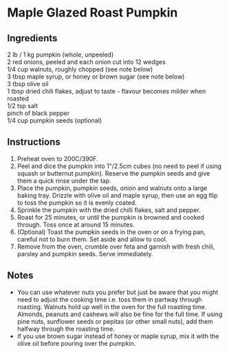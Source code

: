 # Maple Glazed Roast Pumpkin

## Ingredients
2 lb / 1 kg pumpkin (whole, unpeeled)  
2 red onions, peeled and each onion cut into 12 wedges  
1/4 cup walnuts, roughly chopped (see note below)  
3 tbsp maple syrup, or honey or brown sugar (see note below)  
3 tbsp olive oil  
1 tbsp dried chili flakes, adjust to taste - flavour becomes milder when roasted  
1/2 tsp salt  
pinch of black pepper  
1/4 cup pumpkin seeds (optional)  

## Instructions
1. Preheat oven to 200C/390F.
2. Peel and dice the pumpkin into 1"/2.5cm cubes (no need to peel if using squash or butternut pumpkin). Reserve the pumpkin seeds and give them a quick rinse under the tap.
3. Place the pumpkin, pumpkin seeds, onion and walnuts onto a large baking tray. Drizzle with olive oil and maple syrup, then use an egg flip to toss the pumpkin so it is evenly coated.
4. Sprinkle the pumpkin with the dried chilli flakes, salt and pepper.
5. Roast for 25 minutes, or until the pumpkin is browned and cooked through. Toss once at around 15 minutes.
6. (Optional) Toast the pumpkin seeds in the oven or on a frying pan, careful not to burn them. Set aside and allow to cool.
7. Remove from the oven, crumble over feta and garnish with fresh chili, parsley and pumpkin seeds. Serve immediately.

## Notes

* You can use whatever nuts you prefer but just be aware that you might need to adjust the cooking time i.e. toss them in partway through roasting. Walnuts hold up well in the oven for the full roasting time. Almonds, peanuts and cashews will also be fine for the full time. If using pine nuts, sunflower seeds or pepitas (or other small nuts), add them halfway through the roasting time.
* If you use brown sugar instead of honey or maple syrup, mix it with the olive oil before pouring over the pumpkin.
